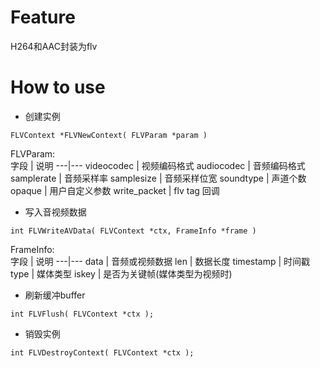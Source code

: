 # Feature
H264和AAC封装为flv

# How to use
- 创建实例
```
FLVContext *FLVNewContext( FLVParam *param )
```
FLVParam:  
字段 | 说明
---|---
videocodec | 视频编码格式
audiocodec | 音频编码格式
samplerate | 音频采样率
samplesize | 音频采样位宽
soundtype | 声道个数
opaque | 用户自定义参数
write_packet | flv tag 回调

- 写入音视频数据
```
int FLVWriteAVData( FLVContext *ctx, FrameInfo *frame )
```
FrameInfo:  
字段 | 说明
---|---
data | 音频或视频数据
len  | 数据长度
timestamp | 时间戳
type | 媒体类型
iskey | 是否为关键帧(媒体类型为视频时)

- 刷新缓冲buffer
```
int FLVFlush( FLVContext *ctx );
```

- 销毁实例
```
int FLVDestroyContext( FLVContext *ctx );
```
